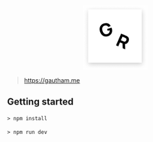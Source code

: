 <p align="center">
  <img src="static/images/gr.png" width="150" height="150">
</p>

> https://gautham.me


## Getting started
```
> npm install

> npm run dev
```
